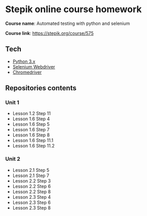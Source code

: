 # Stepik online course homework
**Course name**: Automated testing with python and selenium

**Course link**: https://stepik.org/course/575

## Tech

* [Python 3.x](https://www.python.org/)
* [Selenium Webdriver](https://selenium.dev/) 
* [Chromedriver](https://chromedriver.chromium.org/)

## Repositories contents

### Unit 1

* Lesson 1.2 Step 11
* Lesson 1.6 Step 4
* Lesson 1.6 Step 5
* Lesson 1.6 Step 7
* Lesson 1.6 Step 8
* Lesson 1.6 Step 11.1
* Lesson 1.6 Step 11.2

### Unit 2

* Lesson 2.1 Step 5
* Lesson 2.1 Step 7
* Lesson 2.2 Step 3
* Lesson 2.2 Step 6
* Lesson 2.2 Step 8
* Lesson 2.3 Step 4
* Lesson 2.3 Step 6
* Lesson 2.3 Step 8